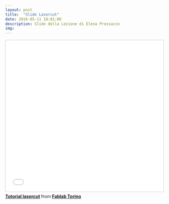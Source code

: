 ```yaml
---
layout: post
title:  "Slide Lasercut"
date: 2016-05-11 18:01:00
description: Slide della Lezione di Elena Pressacco
img:
---
```




<iframe src="//www.slideshare.net/slideshow/embed_code/key/3FJbe5noDf2CGe" width="595" height="485" frameborder="0" marginwidth="0" marginheight="0" scrolling="no" style="border:1px solid #CCC; border-width:1px; margin-bottom:5px; max-width: 100%;" allowfullscreen> </iframe> <div style="margin-bottom:5px"> <strong> <a href="//www.slideshare.net/FablabItalia/tutorial-lasercut" title="Tutorial lasercut" target="_blank">Tutorial lasercut</a> </strong> from <strong><a href="//www.slideshare.net/FablabItalia" target="_blank">Fablab Torino</a></strong> </div>
